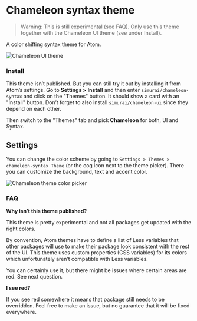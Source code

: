# Chameleon syntax theme

> Warning: This is still experimental (see FAQ). Only use this theme together with the Chameleon UI theme (see under Install).

A color shifting syntax theme for Atom.

![Chameleon UI theme](https://cloud.githubusercontent.com/assets/378023/20452091/96804838-ae45-11e6-8e72-917b5cfd6e43.gif)


### Install

This theme isn’t published. But you can still try it out by installing it from Atom’s settings. Go to __Settings > Install__ and then enter `simurai/chameleon-syntax` and click on the "Themes" button. It should show a card with an "Install" button. Don’t forget to also install `simurai/chameleon-ui` since they depend on each other.

Then switch to the "Themes" tab and pick **Chameleon** for both, UI and Syntax.


## Settings

You can change the color scheme by going to `Settings > Themes > chameleon-syntax Theme` (or the cog icon next to the theme picker). There you can customize the background, text and accent color.

![Chameleon theme color picker](https://cloud.githubusercontent.com/assets/378023/20452184/6903a7cc-ae47-11e6-9fa1-6fa9e72caa42.png)


### FAQ

__Why isn’t this theme published?__

This theme is pretty experimental and not all packages get updated with the right colors.

By convention, Atom themes have to define a list of Less variables that other packages will use to make their package look consistent with the rest of the UI. This theme uses custom properties (CSS variables) for its colors which unfortunately aren’t compatible with Less variables.

You can certainly use it, but there might be issues where certain areas are red. See next question.

__I see red?__

If you see red somewhere it means that package still needs to be overridden. Feel free to make an issue, but no guarantee that it will be fixed everywhere.
